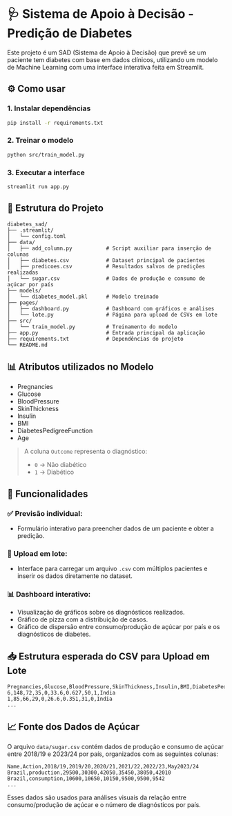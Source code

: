 # 🩺 Sistema de Apoio à Decisão - Predição de Diabetes

Este projeto é um SAD (Sistema de Apoio à Decisão) que prevê se um paciente tem diabetes com base em dados clínicos, utilizando um modelo de Machine Learning com uma interface interativa feita em Streamlit.

## ⚙️ Como usar

### 1. Instalar dependências

```bash
pip install -r requirements.txt
```

### 2. Treinar o modelo

```bash
python src/train_model.py
```

### 3. Executar a interface

```bash
streamlit run app.py
```

## 📁 Estrutura do Projeto

```
diabetes_sad/
├── .streamlit/
│   └── config.toml
├── data/
│   ├── add_column.py           # Script auxiliar para inserção de colunas
│   ├── diabetes.csv            # Dataset principal de pacientes
│   ├── predicoes.csv           # Resultados salvos de predições realizadas
│   └── sugar.csv               # Dados de produção e consumo de açúcar por país
├── models/
│   └── diabetes_model.pkl      # Modelo treinado
├── pages/
│   ├── dashboard.py            # Dashboard com gráficos e análises
│   └── lote.py                 # Página para upload de CSVs em lote
├── src/
│   └── train_model.py          # Treinamento do modelo
├── app.py                      # Entrada principal da aplicação
├── requirements.txt            # Dependências do projeto
└── README.md
```

## 📊 Atributos utilizados no Modelo

- Pregnancies
- Glucose
- BloodPressure
- SkinThickness
- Insulin
- BMI
- DiabetesPedigreeFunction
- Age

> A coluna `Outcome` representa o diagnóstico:
> - `0` → Não diabético
> - `1` → Diabético

## 🔁 Funcionalidades

### ✅ Previsão individual:
- Formulário interativo para preencher dados de um paciente e obter a predição.

### 📂 Upload em lote:
- Interface para carregar um arquivo `.csv` com múltiplos pacientes e inserir os dados diretamente no dataset.

### 📊 Dashboard interativo:
- Visualização de gráficos sobre os diagnósticos realizados.
- Gráfico de pizza com a distribuição de casos.
- Gráfico de dispersão entre consumo/produção de açúcar por país e os diagnósticos de diabetes.

## 📥 Estrutura esperada do CSV para Upload em Lote

```csv
Pregnancies,Glucose,BloodPressure,SkinThickness,Insulin,BMI,DiabetesPedigreeFunction,Age,Outcome,Country
6,148,72,35,0,33.6,0.627,50,1,India
1,85,66,29,0,26.6,0.351,31,0,India
...
```

## 📈 Fonte dos Dados de Açúcar

O arquivo `data/sugar.csv` contém dados de produção e consumo de açúcar entre 2018/19 e 2023/24 por país, organizados com as seguintes colunas:

```csv
Name,Action,2018/19,2019/20,2020/21,2021/22,2022/23,May2023/24
Brazil,production,29500,30300,42050,35450,38050,42010
Brazil,consumption,10600,10650,10150,9500,9500,9542
...
```

Esses dados são usados para análises visuais da relação entre consumo/produção de açúcar e o número de diagnósticos por país.
